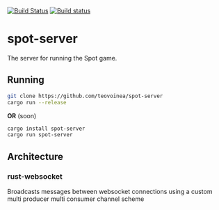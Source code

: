 [![Build Status](https://travis-ci.org/teovoinea/spot-server.svg?branch=master)](https://travis-ci.org/teovoinea/spot-server)
[![Build status](https://ci.appveyor.com/api/projects/status/h0n4s5ws4fqwjbne?svg=true)](https://ci.appveyor.com/project/teovoinea/spot-server)


# spot-server

The server for running the Spot game.

## Running

```bash
git clone https://github.com/teovoinea/spot-server
cargo run --release
```

**OR** (soon)

```bash
cargo install spot-server
cargo run spot-server
```

## Architecture

### rust-websocket

Broadcasts messages between websocket connections using a custom multi producer multi consumer channel scheme
